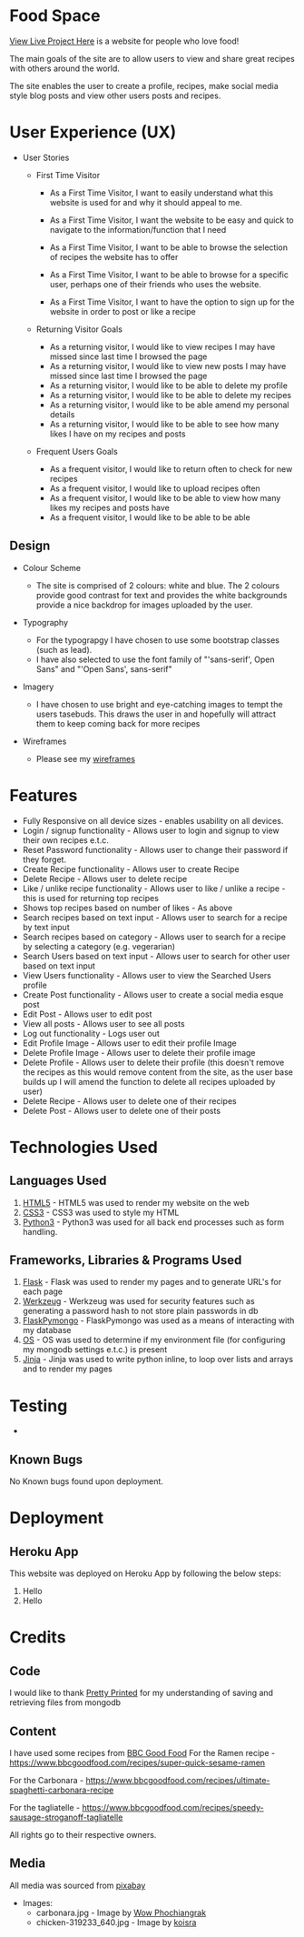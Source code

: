 # Food Space

[View Live Project Here](https://mike-recipe-blog.herokuapp.com/) is a website for people who love food!

The main goals of the site are to allow users to view and share great recipes with others around the world. 

The site enables the user to create a profile, recipes, make social media style blog posts and view other users posts and recipes.

<!-- User Experience (UX) -->
# User Experience (UX)

* User Stories
    * First Time Visitor
        * As a First Time Visitor, I want to easily understand what this website is used for and why it should appeal to me.
            
        * As a First Time Visitor, I want the website to be easy and quick to navigate to the information/function that I need
            
        * As a First Time Visitor, I want to be able to browse the selection of recipes
        the website has to offer
            
        * As a First Time Visitor, I want to be able to browse for a specific user, perhaps one of their friends who uses the website.

        * As a First Time Visitor, I want to have the option to sign up for the website in order to post or like a recipe

    * Returning Visitor Goals
        * As a returning visitor, I would like to view recipes I may have missed since last time I browsed the page
        * As a returning visitor, I would like to view new posts I may have missed since last time I browsed the page
        * As a returning visitor, I would like to be able to delete my profile
        * As a returning visitor, I would like to be able to delete my recipes
        * As a returning visitor, I would like to be able amend my personal details
        * As a returning visitor, I would like to be able to see how many likes I have on my recipes and posts

    * Frequent Users Goals
        * As a frequent visitor, I would like to return often to check for new recipes
        * As a frequent visitor, I would like to upload recipes often
        * As a frequent visitor, I would like to be able to view how many likes my recipes and posts have
        * As a frequent visitor, I would like to be able to be able

## Design

* Colour Scheme
    * The site is comprised of 2 colours: white and blue.
    The 2 colours provide good contrast for text and provides the white backgrounds provide a nice backdrop for images uploaded by the user. 
    
* Typography
    * For the typograpgy I have chosen to use some bootstrap classes (such as lead).
    * I have also selected to use the font family of "'sans-serif', Open Sans" and "'Open Sans', sans-serif"

* Imagery
    * I have chosen to use bright and eye-catching images to tempt the users tasebuds.
        This draws the user in and hopefully will attract them to keep coming back for more recipes

* Wireframes
    * Please see my [wireframes](foodspacewireframes.pdf)

# Features

*   Fully Responsive on all device sizes - enables usability on all devices.
*   Login / signup functionality - Allows user to login and signup to view their own recipes e.t.c.
*   Reset Password functionality - Allows user to change their password if they forget.
*   Create Recipe functionality - Allows user to create Recipe
*   Delete Recipe - Allows user to delete recipe
*   Like / unlike recipe functionality - Allows user to like / unlike a recipe - this is used for returning top recipes
*   Shows top recipes based on number of likes - As above
*   Search recipes based on text input - Allows user to search for a recipe by text input
*   Search recipes based on category - Allows user to search for a recipe by selecting a category (e.g. vegerarian)
*   Search Users based on text input - Allows user to search for other user based on text input
*   View Users functionality - Allows user to view the Searched Users profile
*   Create Post functionality - Allows user to create a social media esque post
*   Edit Post - Allows user to edit post
*   View all posts - Allows user to see all posts
*   Log out functionality - Logs user out
*   Edit Profile Image - Allows user to edit their profile Image
*   Delete Profile Image - Allows user to delete their profile image
*   Delete Profile - Allows user to delete their profile (this doesn't remove the recipes as this would remove content from the site, as the user base builds up I will amend the function to delete all recipes uploaded by user)
*   Delete Recipe - Allows user to delete one of their recipes
*   Delete Post - Allows user to delete one of their posts

# Technologies Used

## Languages Used

1.
    [HTML5](https://dev.w3.org/html5/html-author/) - HTML5 was used to render my website on the web
1.
    [CSS3](https://www.w3.org/Style/CSS/Overview.en.html) - CSS3 was used to style my HTML
1.
    [Python3](https://www.python.org/download/releases/3.0/) - Python3 was used for all back end processes such as form handling.

## Frameworks, Libraries & Programs Used

1.
    [Flask](https://flask.palletsprojects.com/en/2.0.x/) - Flask was used to render my pages and to generate URL's for each page
1.
    [Werkzeug](https://pypi.org/project/Werkzeug/) - Werkzeug was used for security features such as generating a password hash to not store plain passwords in db
1.
    [FlaskPymongo](https://flask-pymongo.readthedocs.io/en/latest/) - FlaskPymongo was used as a means of interacting with my database
1.
    [OS](https://docs.python.org/3/library/os.html) - OS was used to determine if my environment file (for configuring my mongodb settings e.t.c.) is present
1.
    [Jinja](https://jinja.palletsprojects.com/en/3.0.x/) - Jinja was used to write python inline, to loop over lists and arrays and to render my pages

# Testing

*   

## Known Bugs
No Known bugs found upon deployment.

# Deployment

## Heroku App

This website was deployed on Heroku App by following the below steps:

1.  Hello
1.  Hello

# Credits

## Code

I would like to thank [Pretty Printed](https://www.youtube.com/channel/UC-QDfvrRIDB6F0bIO4I4HkQ) for my understanding of saving and retrieving files from mongodb

## Content

I have used some recipes from [BBC Good Food](https://www.bbcgoodfood.com/recipes)
For the Ramen recipe - https://www.bbcgoodfood.com/recipes/super-quick-sesame-ramen

For the Carbonara - https://www.bbcgoodfood.com/recipes/ultimate-spaghetti-carbonara-recipe

For the tagliatelle - https://www.bbcgoodfood.com/recipes/speedy-sausage-stroganoff-tagliatelle

All rights go to their respective owners.

## Media

All media was sourced from [pixabay](https://pixabay.com/)

* Images:
    * carbonara.jpg - Image by [Wow Phochiangrak](https://pixabay.com/users/wow_pho-916237/?utm_source=link-attribution&amp;utm_medium=referral&amp;utm_campaign=image&amp;utm_content=712664)
    * chicken-319233_640.jpg - Image by [koisra](https://pixabay.com/users/koisra-137852/?utm_source=link-attribution&amp;utm_medium=referral&amp;utm_campaign=image&amp;utm_content=319233)
